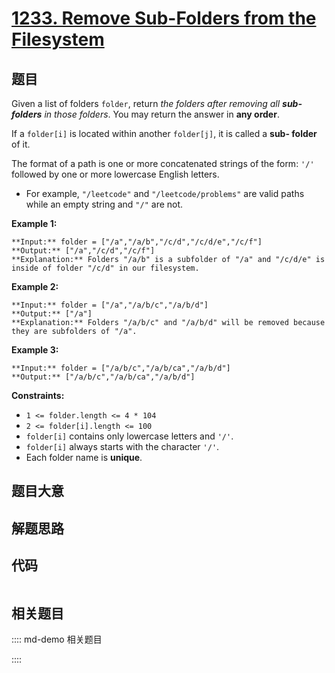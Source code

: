 # [1233. Remove Sub-Folders from the Filesystem](https://leetcode.com/problems/remove-sub-folders-from-the-filesystem)

## 题目

Given a list of folders `folder`, return _the folders after removing all
**sub-folders** in those folders_. You may return the answer in **any order**.

If a `folder[i]` is located within another `folder[j]`, it is called a **sub-
folder** of it.

The format of a path is one or more concatenated strings of the form: `'/'`
followed by one or more lowercase English letters.

  * For example, `"/leetcode"` and `"/leetcode/problems"` are valid paths while an empty string and `"/"` are not.



**Example 1:**

    
    
    **Input:** folder = ["/a","/a/b","/c/d","/c/d/e","/c/f"]
    **Output:** ["/a","/c/d","/c/f"]
    **Explanation:** Folders "/a/b" is a subfolder of "/a" and "/c/d/e" is inside of folder "/c/d" in our filesystem.
    

**Example 2:**

    
    
    **Input:** folder = ["/a","/a/b/c","/a/b/d"]
    **Output:** ["/a"]
    **Explanation:** Folders "/a/b/c" and "/a/b/d" will be removed because they are subfolders of "/a".
    

**Example 3:**

    
    
    **Input:** folder = ["/a/b/c","/a/b/ca","/a/b/d"]
    **Output:** ["/a/b/c","/a/b/ca","/a/b/d"]
    



**Constraints:**

  * `1 <= folder.length <= 4 * 104`
  * `2 <= folder[i].length <= 100`
  * `folder[i]` contains only lowercase letters and `'/'`.
  * `folder[i]` always starts with the character `'/'`.
  * Each folder name is **unique**.


## 题目大意

## 解题思路

## 代码

```javascript

```

## 相关题目

:::: md-demo 相关题目

::::
